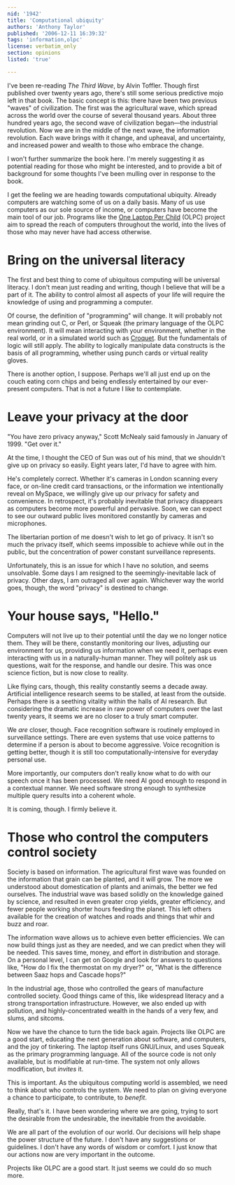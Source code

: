 ```yaml
---
nid: '1942'
title: 'Computational ubiquity'
authors: 'Anthony Taylor'
published: '2006-12-11 16:39:32'
tags: 'information,olpc'
license: verbatim_only
section: opinions
listed: 'true'

---
```

I've been re-reading _The Third Wave_, by Alvin Toffler. Though first published over twenty years ago, there's still some serious predictive mojo left in that book. The basic concept is this: there have been two previous "waves" of civilization. The first was the agricultural wave, which spread across the world over the course of several thousand years. About three hundred years ago, the second wave of civilization began—the industrial revolution. Now we are in the middle of the next wave, the information revolution. Each wave brings with it change, and upheaval, and uncertainty, and increased power and wealth to those who embrace the change.

I won't further summarize the book here. I'm merely suggesting it as potential reading for those who might be interested, and to provide a bit of background for some thoughts I've been mulling over in response to the book.

I get the feeling we are heading towards computational ubiquity. Already computers are watching some of us on a daily basis. Many of us use computers as our sole source of income, or computers have become the main tool of our job. Programs like the [One Laptop Per Child]( http://laptop.org/) (OLPC) project aim to spread the reach of computers throughout the world, into the lives of those who may never have had access otherwise.


# Bring on the universal literacy

The first and best thing to come of ubiquitous computing will be universal literacy. I don't mean just reading and writing, though I believe that will be a part of it. The ability to control almost all aspects of your life will require the knowledge of using and programming a computer.

Of course, the definition of "programming" will change. It will probably not mean grinding out C, or Perl, or Squeak (the primary language of the OLPC environment). It will mean interacting with your environment, whether in the real world, or in a simulated world such as [Croquet](http://www.opencroquet.org/). But the fundamentals of logic will still apply. The ability to logically manipulate data constructs is the basis of all programming, whether using punch cards or virtual reality gloves.

There is another option, I suppose. Perhaps we'll all just end up on the couch eating corn chips and being endlessly entertained by our ever-present computers. That is not a future I like to contemplate.


# Leave your privacy at the door

"You have zero privacy anyway," Scott McNealy said famously in January of 1999. "Get over it."

At the time, I thought the CEO of Sun was out of his mind, that we shouldn't give up on privacy so easily. Eight years later, I'd have to agree with him.

He's completely correct. Whether it's cameras in London scanning every face, or on-line credit card transactions, or the information we intentionally reveal on MySpace, we willingly give up our privacy for safety and convenience. In retrospect, it's probably inevitable that privacy disappears as computers become more powerful and pervasive. Soon, we can expect to see our outward public lives monitored constantly by cameras and microphones.

The libertarian portion of me doesn't wish to let go of privacy. It isn't so much the privacy itself, which seems impossible to achieve while out in the public, but the concentration of power constant surveillance represents.

Unfortunately, this is an issue for which I have no solution, and seems unsolvable. Some days I am resigned to the seemingly-inevitable lack of privacy. Other days, I am outraged all over again. Whichever way the world goes, though, the word "privacy" is destined to change.


# Your house says, "Hello."

Computers will not live up to their potential until the day we no longer notice them. They will be there, constantly monitoring our lives, adjusting our environment for us, providing us information when we need it, perhaps even interacting with us in a naturally-human manner. They will politely ask us questions, wait for the response, and handle our desire. This was once science fiction, but is now close to reality.

Like flying cars, though, this reality constantly seems a decade away. Artificial intelligence research seems to be stalled, at least from the outside. Perhaps there is a seething vitality within the halls of AI research. But considering the dramatic increase in raw power of computers over the last twenty years, it seems we are no closer to a truly smart computer.

We _are_ closer, though. Face recognition software is routinely employed in surveillance settings. There are even systems that use voice patterns to determine if a person is about to become aggressive. Voice recognition is getting better, though it is still too computationally-intensive for everyday personal use.

More importantly, our computers don't really know what to do with our speech once it has been processed. We need AI good enough to respond in a contextual manner. We need software strong enough to synthesize multiple query results into a coherent whole.

It is coming, though. I firmly believe it.


# Those who control the computers control society

Society is based on information. The agricultural first wave was founded on the information that grain can be planted, and it will grow. The more we understood about domestication of plants and animals, the better we fed ourselves. The industrial wave was based solidly on the knowledge gained by science, and resulted in even greater crop yields, greater efficiency, and fewer people working shorter hours feeding the planet. This left others available for the creation of watches and roads and things that whir and buzz and roar.

The information wave allows us to achieve even better efficiencies. We can now build things just as they are needed, and we can predict when they will be needed. This saves time, money, and effort in distribution and storage. On a personal level, I can get on Google and look for answers to questions like, "How do I fix the thermostat on my dryer?" or, "What is the difference between Saaz hops and Cascade hops?"

In the industrial age, those who controlled the gears of manufacture controlled society. Good things came of this, like widespread literacy and a strong transportation infrastructure. However, we also ended up with pollution, and highly-concentrated wealth in the hands of a very few, and slums, and sitcoms.

Now we have the chance to turn the tide back again. Projects like OLPC are a good start, educating the next generation about software, and computers, and the joy of tinkering. The laptop itself runs GNU/Linux, and uses Squeak as the primary programming language. All of the source code is not only available, but is modifiable at run-time. The system not only allows modification, but _invites_ it.

This is important. As the ubiquitous computing world is assembled, we need to think about who controls the system. We need to plan on giving everyone a chance to participate, to contribute, to _benefit_.

Really, that's it. I have been wondering where we are going, trying to sort the desirable from the undesirable, the inevitable from the avoidable.

We are all part of the evolution of our world. Our decisions will help shape the power structure of the future. I don't have any suggestions or guidelines. I don't have any words of wisdom or comfort. I just know that our actions now are very important in the outcome.

Projects like OLPC are a good start. It just seems we could do so much more.

